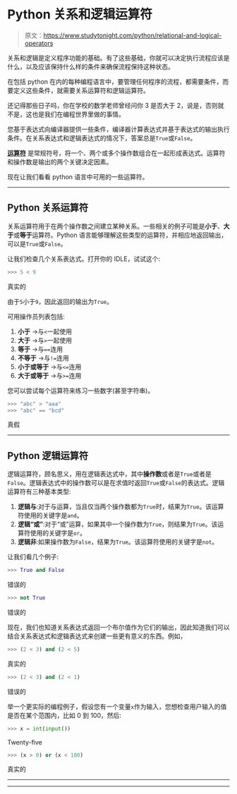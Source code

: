 # Python 关系和逻辑运算符

> 原文：<https://www.studytonight.com/python/relational-and-logical-operators>

关系和逻辑是定义程序功能的基础。有了这些基础，你就可以决定执行流程应该是什么，以及应该保持什么样的条件来确保流程保持这种状态。

在包括 python 在内的每种编程语言中，要管理任何程序的流程，都需要条件，而要定义这些条件，就需要关系运算符和逻辑运算符。

还记得那些日子吗，你在学校的数学老师曾经问你 3 是否大于 2，说是，否则就不是，这也是我们在编程世界里做的事情。

您基于表达式向编译器提供一些条件，编译器计算表达式并基于表达式的输出执行条件。在关系表达式和逻辑表达式的情况下，答案总是`True`或`False`。

**[运算符](operators-in-python)** 是常规符号，将一个、两个或多个操作数组合在一起形成表达式。运算符和操作数是输出的两个关键决定因素。

现在让我们看看 python 语言中可用的一些运算符。

* * *

## Python 关系运算符

关系运算符用于在两个操作数之间建立某种关系。一些相关的例子可能是**小于**、**大于**或**等于**运算符。Python 语言能够理解这些类型的运算符，并相应地返回输出，可以是`True`或`False`。

让我们检查几个关系表达式。打开你的 IDLE，试试这个:

```py
>>> 5 < 9
```

真实的

由于`5`小于`9`，因此返回的输出为`True`。

可用操作员列表包括:

1.  **小于** →与`<`一起使用
2.  **大于** →与`>`一起使用
3.  **等于** →与`==`连用
4.  **不等于** →与`!=`连用
5.  **小于或等于** →与`<=`连用
6.  **大于或等于** →与`>=`连用

您可以尝试每个运算符来练习一些数字(甚至字符串)。

```py
>>> "abc" > "aaa"
>>> "abc" == "bcd" 
```

真假

* * *

## Python 逻辑运算符

逻辑运算符，顾名思义，用在逻辑表达式中，其中**操作数**或者是`True`或者是`False`。逻辑表达式中的操作数可以是在求值时返回`True`或`False`的表达式。逻辑运算符有三种基本类型:

1.  **逻辑与**:对于与运算，当且仅当两个操作数都为`True`时，结果为`True`。该运算符使用的关键字是`and`。
2.  **逻辑“或”**:对于“或”运算，如果其中一个操作数为`True`，则结果为`True`。该运算符使用的关键字是`or`。
3.  **逻辑非**:如果操作数为`False`，结果为`True`。该运算符使用的关键字是`not`。

让我们看几个例子:

```py
>>> True and False
```

错误的

```py
>>> not True
```

错误的

现在，我们也知道关系表达式返回一个布尔值作为它们的输出，因此知道我们可以结合关系表达式和逻辑表达式来创建一些更有意义的东西。例如，

```py
>>> (2 < 3) and (2 < 5)
```

真实的

```py
>>> (2 < 3) and (2 < 1)
```

错误的

举一个更实际的编程例子，假设您有一个变量`x`作为输入，您想检查用户输入的值是否在某个范围内，比如 0 到 100，然后:

```py
>>> x = int(input())
```

Twenty-five

```py
>>> (x > 0) or (x < 100)
```

真实的

* * *

* * *